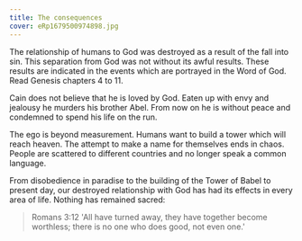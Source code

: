```yaml
---
title: The consequences
cover: eRp1679500974898.jpg
---
```


The relationship of humans to God was destroyed as a result of the fall into sin. This separation from God was not without its awful results. These results are indicated in the events which are portrayed in the Word of God. Read Genesis chapters 4 to 11.

Cain does not believe that he is loved by God. Eaten up with envy and jealousy he murders his brother Abel. From now on he is without peace and condemned to spend his life on the run.

The ego is beyond measurement. Humans want to build a tower which will reach heaven. The attempt to make a name for themselves ends in chaos. People are scattered to different countries and no longer speak a common language.

From disobedience in paradise to the building of the Tower of Babel to present day, our destroyed relationship with God has had its effects in every area of life. Nothing has remained sacred:

> <callout>Romans 3:12</callout>
> 'All have turned away, they have together become worthless; there is no one who does good, not even one.'
